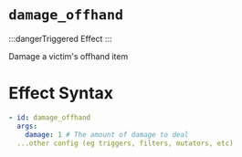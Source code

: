 # `damage_offhand`
:::dangerTriggered Effect
:::

Damage a victim's offhand item

# Effect Syntax
```yaml
- id: damage_offhand
  args:
    damage: 1 # The amount of damage to deal
  ...other config (eg triggers, filters, mutators, etc)
```